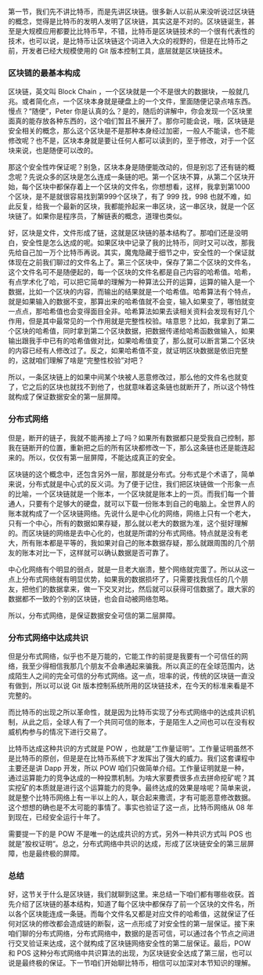 第一节，我们先不讲比特币，而是先讲区块链。很多新人以前从来没听说过区块链的概念，觉得是比特币的发明人发明了区块链，其实这是不对的。区块链诞生，甚至是大规模应用都要比比特币早，不错，比特币是区块链技术的一个很有代表性的技术，也可以说，是比特币让区块链这个词进入大众的视野的，但是在比特币之前，开发者已经大规模使用的 Git 版本控制工具，底层就是区块链技术。

### 区块链的最基本构成

区块链，英文叫 Block Chain ，一个区块就是一个不是很大的数据块，一般就几兆。或者简化点，一个区块本身就是硬盘上的一个文件，里面随便记录点啥东西。慢点？“随便”，Peter 你是认真的么？是的，随后的讲解中，你会发现一个区块里面真的能存放各种东西的，这个咱们暂且不展开了。那你可能会说，哦，区块链是安全相关的概念，那么这个区块是不是那种本身经过加密，一般人不能读，也不能修改呢？也不是，区块本身就是要让任何人都可以读到的，至于修改，对于一个区块来说，也是随便可以改的。

那这个安全性咋保证呢？别急，区块本身是随便能改动的，但是别忘了还有链的概念呢？先说众多的区块是怎么连成一条链的吧。第一个区块不算，从第二个区块开始，每个区块中都保存着上一个区块的文件名，你想想看，这样，我拿到第1000个区块，是不是就很容易找到第999个区块了，有了 999 找，998 也就不难，如此反复，给我一个最新的区块，我都能拎起来一串区块，这一串区块，就是一个区块链了。如果你是程序员，了解链表的概念，道理也类似。

好，区块是文件，文件形成了链，这就是区块链的基本结构了。那咱们还是没明白，安全性是怎么达成的呢。如果区块中记录了我的比特币，同时又可以改，那我先给自己加一万个比特币再说。其实，魔鬼隐藏于细节之中，安全性的一个保证就体现在之前我们聊过的文件名上了。第三个区块中，保存了第二个区块的文件名，这个文件名可不是随便起的，每一个区块的文件名都是自己内容的哈希值。哈希，有点学术化了哈，可以把它简单的理解为一种算法公开的运算，运算的输入是一个数据，比如一个区块的内容，而输出的结果就是一个哈希值。哈希算法有个特点，就是如果输入的数据不变，那算出来的哈希值就不会变，输入如果变了，哪怕就变一点点，那哈希值也会变得面目全非。哈希算法如果去读相关资料会发现有好几个作用，但是其中最常见的一个作用就是完整性校验。啥意思？比如，我拿到了第二个区块的哈希值，同时拿到第二个区块数据，把数据传递给哈希函数做输入，如果输出跟我手中已有的哈希值做对比，如果哈希值变了，那么就可以断言第二个区块的内容已经有人修改过了。反之，如果哈希值不变，就证明区块数据是依旧完整的，这就咱们理解了啥是“完整性校验”对吧？

所以，一条区块链上的如果中间某个块被人恶意修改过，那么他的文件名也就变了，它之后的区块也就找不到他了，也就意味着这条链也就断开了，所以这个特性就构成了保证数据安全的第一层屏障。

### 分布式网络

但是，断开的链子，我就不能再接上了吗？如果所有数据都只是受我自己控制，那我在链断开的位置，重新把之后的所有区块都修改一下，那么这条链也还是能连起来的。所以，仅仅有第一层屏障，不能达成真正的安全。

区块链的这个概念中，还包含另外一层，那就是分布式。分布式是个术语了，简单来说，分布式就是中心式的反义词。为了便于记住，我们把区块链做一个形象一点的比喻，一个区块链就是一个账本，一个区块就是账本上的一页。而我们每一个普通人，只要有个足够大的硬盘，就可以下载一份账本到自己的电脑上。全世界人的账本就构成了一个区块链网络。先说什么是中心化的网络，网络上只有一个老大，只有一个中心，所有的数据如果存疑，那么就以老大的数据为准，这个挺好理解的。而区块链的网络是去中心化的，也就是所谓的分布式网络。特点就是没有老大，所有账本都是平等的，我如果对自己的账本数据存疑，那么就跟周围的几个朋友的账本对比一下，这样就可以确认数据是否可靠了。

中心化网络有个明显的弱点，就是一旦老大崩溃，整个网络就完蛋了。所以从这一点上分布式网络就有明显优势，如果我的数据损坏了，只需要找我信任的几个朋友，把他们的数据拿来，做一下交叉对比，然后就可以获得可信数据了。跟大家的数据都不一致的个别的区块链，也会自动被网络忽略。

所以，分布式网络，是保证数据安全可信的第二层屏障。

### 分布式网络中达成共识

但是分布式网络，似乎也不是万能的，它能工作的前提是我要有一个可信任的网络，我至少得相信我那几个朋友不会串通起来骗我。所以真正的在全球范围内，达成陌生人之间的完全可信的分布式网络。这一点，坦率的说，传统的区块链一直没有做到，所以可以说 Git 版本控制系统所用的区块链技术，在今天的标准来看是不完整的。

而比特币的出现之所以革命性，就是因为比特币实现了分布式网络中的达成共识机制，从此之后，全球人有了一个共同可信的账本，于是陌生人之间也可以在没有权威机构参与的情况下进行交易了。

比特币达成这种共识的方式就是 POW ，也就是”工作量证明“。工作量证明虽然不是比特币的原创，但是是在比特币系统下才发挥出了强大的威力。我们这套课程中主要还是讲 Dapp 开发，所以 POW 咱们只做简单介绍。工作量证明就是一种，通过运算能力的竞争达成的一种投票机制。为啥大家要费很多点去拼命挖矿呢？其实挖矿的本质就是进行这个运算能力的竞争。最终达成的效果是啥呢？简单来说，就是整个比特币网络上有一半以上的人，联合起来撒谎，才有可能恶意修改数据。这个想想的确也是不太可能的事情了。事实也验证了这一点，比特币网络从 08 年到现在，已经安全运行十年了。

需要提一下的是 POW 不是唯一的达成共识的方式，另外一种共识方式叫 POS 也就是”股权证明“。总之，分布式网络中共识的达成，形成了区块链安全的第三层屏障，也是最终极的屏障。

### 总结

好，这节关于什么是区块链，我们就聊到这里。来总结一下咱们都有哪些收获。首先介绍了区块链的基本结构，知道了每个区块中都保存了前一个区块的文件名，所以各个区块能连成一条链。而每个文件名又都是对应文件的哈希值，这就保证了任何对区块的修改都会造成链的断裂，这一点形成了对安全性的第一层保证。接下来咱们聊的分布式网络，分布式网络中，数据的是否可信，可以通过各个节点之间进行交叉验证来达成，这个就构成了区块链网络安全性的第二层保证。最后，POW 和 POS 这种分布式网络中共识算法的出现，为区块链安全达成了第三层，也可以说是最终极的保证。下一节咱们开始聊比特币，相信可以加深对本节知识的理解。
